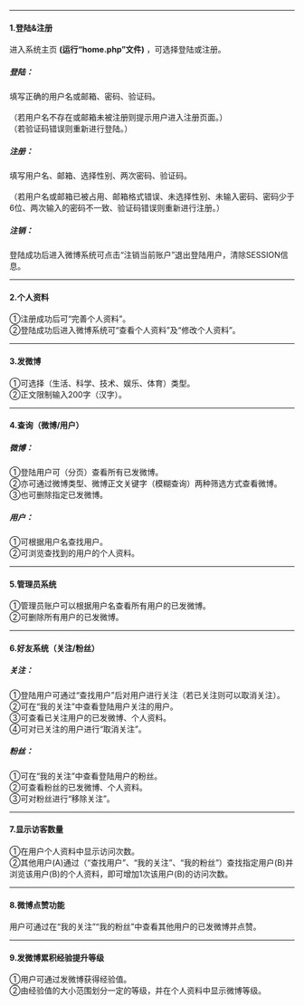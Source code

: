 ***
#### 1.登陆&注册
进入系统主页 **(运行“home.php”文件)** ，可选择登陆或注册。
##### 登陆：
填写正确的用户名或邮箱、密码、验证码。<br><br>
（若用户名不存在或邮箱未被注册则提示用户进入注册页面。）<br>
（若验证码错误则重新进行登陆。）
##### 注册：
填写用户名、邮箱、选择性别、两次密码、验证码。<br><br>
（若用户名或邮箱已被占用、邮箱格式错误、未选择性别、未输入密码、密码少于6位、两次输入的密码不一致、验证码错误则重新进行注册。）
##### 注销：
登陆成功后进入微博系统可点击“注销当前账户”退出登陆用户，清除SESSION信息。
***

#### 2.个人资料
①注册成功后可“完善个人资料”。<br>
②登陆成功后进入微博系统可“查看个人资料”及“修改个人资料”。
***

#### 3.发微博
①可选择（生活、科学、技术、娱乐、体育）类型。<br>
②正文限制输入200字（汉字）。
***

#### 4.查询（微博/用户）
##### 微博：
①登陆用户可（分页）查看所有已发微博。<br>
②亦可通过微博类型、微博正文关键字（模糊查询）两种筛选方式查看微博。<br>
③也可删除指定已发微博。
##### 用户：
①可根据用户名查找用户。<br>
②可浏览查找到的用户的个人资料。
*** 

#### 5.管理员系统
①管理员账户可以根据用户名查看所有用户的已发微博。<br>
②可删除所有用户的已发微博。
***

#### 6.好友系统（关注/粉丝）
##### 关注：
①登陆用户可通过“查找用户”后对用户进行关注（若已关注则可以取消关注）。<br>
②可在“我的关注”中查看登陆用户关注的用户。<br>
③可查看已关注用户的已发微博、个人资料。<br>
④可对已关注的用户进行“取消关注”。
##### 粉丝：
①可在“我的关注”中查看登陆用户的粉丝。<br>
②可查看粉丝的已发微博、个人资料。<br>
③可对粉丝进行“移除关注”。
*** 

#### 7.显示访客数量
①在用户个人资料中显示访问次数。<br>
②其他用户(A)通过（“查找用户”、“我的关注”、“我的粉丝”）查找指定用户(B)并浏览该用户(B)的个人资料，即可增加1次该用户(B)的访问次数。
***

#### 8.微博点赞功能
用户可通过在“我的关注”“我的粉丝”中查看其他用户的已发微博并点赞。
***

#### 9.发微博累积经验提升等级
①用户可通过发微博获得经验值。<br>
②由经验值的大小范围划分一定的等级，并在个人资料中显示微博等级。
 
